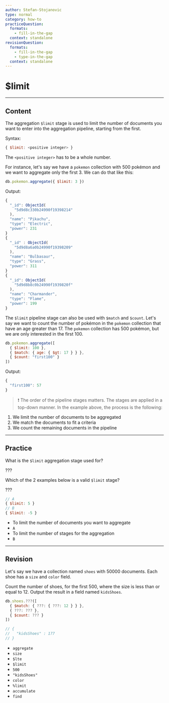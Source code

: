 ```yaml
---
author: Stefan-Stojanovic
type: normal
category: how-to
practiceQuestion:
  formats:
    - fill-in-the-gap
  context: standalone
revisionQuestion:
  formats:
    - fill-in-the-gap
    - type-in-the-gap
  context: standalone
---
```


# $limit


---

## Content

The aggregation `$limit` stage is used to limit the number of documents you want to enter into the aggregation pipeline, starting from the first.

Syntax:

```javascript
{ $limit: <positive integer> }
```

The `<positive integer>` has to be a whole number.

For instance, let's say we have a `pokemon` collection with 500 pokémon and we want to aggregate only the first 3. We can do that like this:

```javascript
db.pokemon.aggregate({ $limit: 3 })
```

Output:

```javascript
{
  "_id": ObjectId(
    "5d9d8c330b24990f19398214"
  ),
  "name": "Pikachu",
  "type": "Electric",
  "power": 231
}
{
  "_id" : ObjectId(
    "5d9d8a6a0b24990f19398209"
  ),
  "name": "Bulbasaur",
  "type": "Grass",
  "power": 311
}
{
  "_id": ObjectId(
    "5d9d8b8c0b24990f1939820f"
  ),
  "name": "Charmander",
  "type": "Flame",
  "power": 199
}
```

The `$limit` pipeline stage can also be used with `$match` and `$count`. Let's say we want to count the number of pokémon in the `pokemon` collection that have an age greater than 17. The `pokemon` collection has 500 pokémon, but we are only interested in the first 100.

```javascript
db.pokemon.aggregate([
  { $limit: 100 },
  { $match: { age: { $gt: 17 } } },
  { $count: "first100" }
])
```

Output:

```javascript
{
  "first100": 57
}
```

> ❗ The order of the pipeline stages matters. The stages are applied in a top-down manner. In the example above, the process is the following:

1. We limit the number of documents to be aggregated
2. We match the documents to fit a criteria
3. We count the remaining documents in the pipeline


---

## Practice

What is the `$limit` aggregation stage used for?

???

Which of the 2 examples below is a valid `$limit` stage?

???

```javascript
// A
{ $limit: 5 }
// B
{ $limit: -5 }
```

- To limit the number of documents you want to aggregate
- `A`
- To limit the number of stages for the aggregation
- `B`


---

## Revision

Let's say we have a collection named `shoes` with 50000 documents. Each shoe has a `size` and `color` field.

Count the number of shoes, for the first 500, where the size is less than or equal to 12. Output the result in a field named `kidsShoes`.

```javascript
db.shoes.???([
  { $match: { ???: { ???: 12 } } },
  { ???: ??? },
  { $count: ??? }
])

// {
//   "kidsShoes" : 177
// }
```

- `aggregate`
- `size`
- `$lte`
- `$limit`
- `500`
- `"kidsShoes"`
- `color`
- `%limit`
- `accumulate`
- `find`

